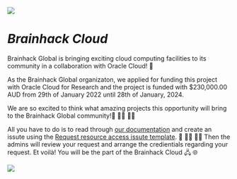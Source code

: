 ![](https://github.com/brainhackorg/brainhack_cloud/blob/main/assets/images/brainhack_cloud_smaller_200x150.png) 
# ***Brainhack Cloud*** 


Brainhack Global is bringing exciting cloud computing facilities to its community in a collaboration with Oracle Cloud! :tada:

As the Brainhack Global organizaton, we applied for funding this project with Oracle Cloud for Research and the project is funded with $230,000.00 AUD from 29th of January 2022 until 28th of January, 2024. 


We are so excited to think what amazing projects this opportunity will bring to the Brainhack Global community!:brain: 👩‍🔬 👨‍🔬

All you have to do is to read through [our documentation](https://brainhack.org/brainhack_cloud/docs) and create an issute using the [Request resource access issute template](https://github.com/brainhackorg/brainhack_cloud/issues/new?assignees=&labels=resource_request&template=request-resource-access.yml). :memo: 👩‍💻 👨‍💻
Then the admins will review your request and arrange the credientials regarding your request. Et voilà! You will be the part of the Brainhack Cloud 🖧 :globe_with_meridians:


![](https://github.com/brainhackorg/brainhack_cloud/blob/main/assets/images/oracle_research_logo.png)



